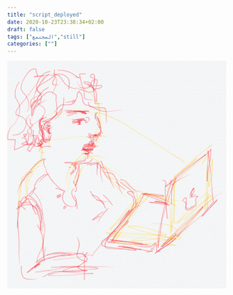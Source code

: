 ```yaml
---
title: "script_deployed"
date: 2020-10-23T23:38:34+02:00
draft: false
tags: ["المجتمع","still"]
categories: [""]
---
```

![Giovanni_reading](../../img/giovanni.png)






